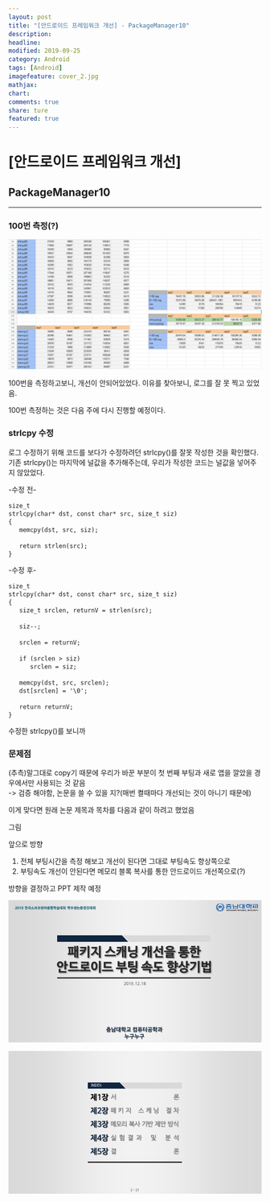 ```yaml
---
layout: post
title: "[안드로이드 프레임워크 개선] - PackageManager10"
description:
headline:
modified: 2019-09-25
category: Android
tags: [Android]
imagefeature: cover_2.jpg
mathjax:
chart:
comments: true
share: ture
featured: true
---
```


# [안드로이드 프레임워크 개선]  


## PackageManager10   


---------------------------------------


### 100번 측정(?)  

![PM10_1](/images/post/PM10_1.png "PM10_1")  

100번을 측정하고보니, 개선이 안되어있었다. 이유를 찾아보니, 로그를 잘 못 찍고 있었음.  

100번 측정하는 것은 다음 주에 다시 진행할 예정이다.  


### strlcpy 수정  

로그 수정하기 위해 코드를 보다가 수정하려던 strlcpy()를 잘못 작성한 것을 확인했다.  
기존 strlcpy()는 마지막에 널값을 추가해주는데, 우리가 작성한 코드는 널값을 넣어주지 않았었다.  

-수정 전-  
```
size_t                 
strlcpy(char* dst, const char* src, size_t siz)    
{
   memcpy(dst, src, siz);

   return strlen(src);
}
```

-수정 후-  
```
size_t                 
strlcpy(char* dst, const char* src, size_t siz)    
{
   size_t srclen, returnV = strlen(src);

   siz--;

   srclen = returnV;

   if (srclen > siz)
      srclen = siz;

   memcpy(dst, src, srclen);
   dst[srclen] = '\0';

   return returnV;
}
```

수정한 strlcpy()를 보니까


### 문제점  

(추측)말그대로 copy기 때문에 우리가 바꾼 부분이 첫 번째 부팅과 새로 앱을 깔았을 경우에서만 사용되는 것 같음  
-> 검증 해야함, 논문을 쓸 수 있을 지?(매번 켤때마다 개선되는 것이 아니기 때문에)  

이게 맞다면 원래 논문 제목과 목차를 다음과 같이 하려고 했었음

그림

앞으로 방향

1. 전체 부팅시간을 측정 해보고 개선이 된다면 그대로 부팅속도 향상쪽으로
2. 부팅속도 개선이 안된다면 메모리 블록 복사를 통한 안드로이드 개선쪽으로(?)

방향을 결정하고 PPT 제작 예정

![PM10_2](/images/post/PM10_2.png "PM10_2")  

![PM10_3](/images/post/PM10_3.png "PM10_3")  
